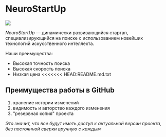 # NeuroStartUp

![](https://camo.githubusercontent.com/c6727c717cad1e4820481abb87524f90782445c5/68747470733a2f2f692e696d6775722e636f6d2f495a4f525769492e706e67)

*NeuroStartUp* — динамически развивающийся стартап, специализирующийся на поиске с использованием новейших технологий искусственного интеллекта.

Наши преимущества:
* Высокая точность поиска
* Высокая скорость поиска
* Низкая цена
<<<<<<< HEAD:README.md.txt

## Преимущества работы в GitHub
 1. хранение истории изменений
 1. видимость и авторство каждого изменения
 1. "резервная копия" проекта

*Это значит, что все будут иметь доступ к актуальной версии проекта, без постоянной сверки вручную с каждым*

